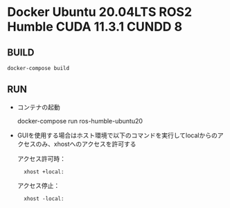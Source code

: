 # Docker Ubuntu 20.04LTS ROS2 Humble CUDA 11.3.1 CUNDD 8

## BUILD

    docker-compose build

## RUN

- コンテナの起動

    docker-compose run ros-humble-ubuntu20

- GUIを使用する場合はホスト環境で以下のコマンドを実行してlocalからのアクセスのみ、xhostへのアクセスを許可する

    アクセス許可時：
    
        xhost +local:

    アクセス停止：

        xhost -local:

